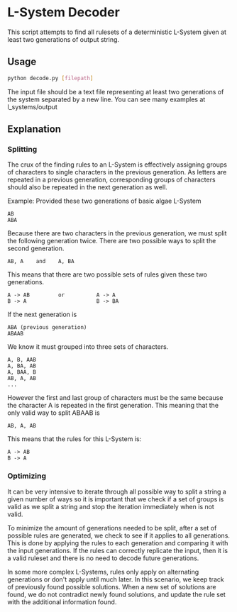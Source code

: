 # L-System Decoder

This script attempts to find all rulesets of a deterministic L-System given at least two generations of output string.


## Usage

```bash
python decode.py [filepath]
```

The input file should be a text file representing at least two generations of the system separated by a new line. You can see many examples at l_systems/output


## Explanation
### Splitting
The crux of the finding rules to an L-System is effectively assigning groups of characters to single characters in the previous generation. As letters are repeated in a previous generation, corresponding groups of characters should also be repeated in the next generation as well.

Example:
Provided these two generations of basic algae L-System
```
AB
ABA
```
Because there are two characters in the previous generation, we must split the following generation twice. There are two possible ways to split the second generation.
```
AB, A    and    A, BA
```
This means that there are two possible sets of rules given these two generations.
```
A -> AB         or          A -> A
B -> A                      B -> BA
```
If the next generation is
```
ABA (previous generation)
ABAAB
```
We know it must grouped into three sets of characters.
```
A, B, AAB
A, BA, AB
A, BAA, B
AB, A, AB
...
```

However the first and last group of characters must be the same because the character A is repeated in the first generation. This meaning that the only valid way to split ABAAB is
```
AB, A, AB
```
This means that the rules for this L-System is:
```
A -> AB
B -> A
```
### Optimizing
It can be very intensive to iterate through all possible way to split a string a given number of ways so it is important that we check if a set of groups is valid as we split a string and stop the iteration immediately when is not valid.

To minimize the amount of generations needed to be split, after a set of possible rules are generated, we check to see if it applies to all generations. This is done by applying the rules to each generation and comparing it with the input generations. If the rules can correctly replicate the input, then it is a valid ruleset and there is no need to decode future generations.

In some more complex L-Systems, rules only apply on alternating generations or don't apply until much later. In this scenario, we keep track of previously found possible solutions. When a new set of solutions are found, we do not contradict newly found solutions, and update the rule set with the additional information found.

